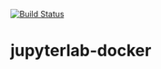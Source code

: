 [![Build Status](https://travis-ci.org/NumEconCopenhagen/jupyterlab-docker.svg?branch=master)](https://travis-ci.org/NumEconCopenhagen/jupyterlab-docker)

# jupyterlab-docker
